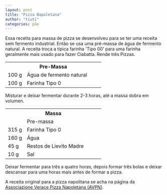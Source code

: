 ```yaml
---
layout: post
title: "Pizza Napoletana"
author: "tiuti"
categories: pão
---
```


Essa receita para massa de pizza se desenvolveu para se ter uma receita sem fermento industrial.
Então se usa uma pré-massa de água de fermento natural.
A receita troca a típica farinha 'Tipo 00' para uma farinha geralmente mais usado para fazer Ciabatta.
Rende três Pizzas.

<table>
  <tr>
    <th colspan="2">Pre-Massa</th>
  </tr>
  <tr>
    <td style="width:20%">100 g</td>
    <td>Água de fermento natural</td>
  </tr>
  <tr>
    <td style="width:20%">100 g</td>
    <td>Farinha Tipo 0</td>
  </tr>
</table>

Misturar e deixar fermentar durante 2-3 horas, até a massa dobra em volumen.

<table>
  <tr>
    <th colspan="2">Massa</th>
  </tr>
  <tr>
    <td style="width:20%"></td>
    <td>Pre-massa</td>
  </tr>
  <tr>
    <td style="width:20%">315 g</td>
    <td>Farinha Tipo 0</td>
  </tr>
  <tr>
    <td style="width:20%">160 g</td>
    <td>Água</td>
  </tr>
  <tr>
    <td style="width:20%">45 g</td>
    <td>Restos de Lievito Madre</td>
  </tr>
  <tr>
    <td style="width:20%">10 g</td>
    <td>Sal</td>
  </tr> 
</table>

Deixar fermentar para três a quatro horas,
depois formar três bolas e deixar descansar para uma horas mais antes de formar a pizza.

A receita original para a pizza napolitana se acha na página da
[Associazione Verace Pizza Napoletana (AVPN)](https://www.pizzanapoletana.org/images/file/Disciplinare_avpn.pdf).
